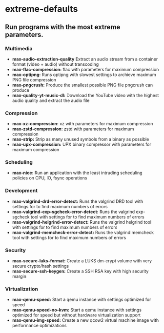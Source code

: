 # extreme-defaults

## Run programs with the most extreme parameters.

### Multimedia
* **max-audio-extraction-quality** Extract an audio stream from a container format (video + audio) without transcoding
* **max-flac-compression:** flac with parameters for maximum compression
* **max-optipng:** Runs optipng with slowest settings to archieve maximum PNG file compression
* **max-pngcrush:** Produce the smallest possible PNG file pngcrush can produce
* **max-quality-yt-music-dl:** Download the YouTube video with the highest audio quality and extract the audio file

### Compression
* **max-xz-compression:** xz with parameters for maximum compression
* **max-zstd-compression:** zstd with parameters for maximum compression
* **max-strip:** Strip as many unused symbols from a binary as possible
* **max-upx-compression:** UPX binary compressor with parameters for maximum compression

### Scheduling
* **max-nice:** Run an application with the least intruding scheduling policies on CPU, IO, fsync operations

### Development
* **max-valgrind-drd-error-detect:** Runs the valgrind DRD tool with settings for to find maximum numbers of errors
* **max-valgrind-exp-sgcheck-error-detect:** Runs the valgrind exp-sgcheck tool with settings for to find maximum numbers of errors
* **max-valgrind-helgrind-error-detect:** Runs the valgrind helgrind tool with settings for to find maximum numbers of errors
* **max-valgrind-memcheck-error-detect:** Runs the valgrind memcheck tool with settings for to find maximum numbers of errors

### Security
* **max-secure-luks-format:** Create a LUKS dm-crypt volume with very secure crypto/hash settings
* **max-secure-ssh-keygen:** Create a SSH RSA key with high security margin

### Virtualization
* **max-qemu-speed:** Start a qemu instance with settings optimized for speed
* **max-qemu-speed-no-kvm:** Start a qemu instance with settings optimized for speed but without hardware virtualization support
* **max-qemu-img-speed:** Create a new qcow2 virtual machine image with performance optimizations
